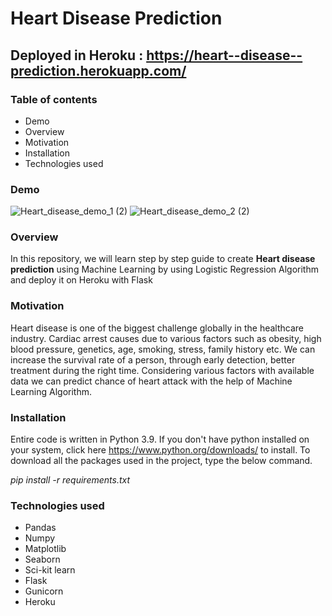 # Heart Disease Prediction
## Deployed in Heroku :  https://heart--disease--prediction.herokuapp.com/
### Table of contents
* Demo
* Overview
* Motivation
* Installation
* Technologies used

### Demo
![Heart_disease_demo_1 (2)](https://user-images.githubusercontent.com/81810275/127878954-c1c9c582-24c8-4054-bcda-873c5de3f467.png)
![Heart_disease_demo_2 (2)](https://user-images.githubusercontent.com/81810275/127879041-996049a6-186c-4ace-9b24-d391c8fc8c2a.png)

### Overview
In this repository, we will learn step by step guide to create **Heart disease prediction** using Machine Learning by using Logistic Regression Algorithm and deploy it on Heroku with Flask

### Motivation
Heart disease is one of the biggest challenge globally in the healthcare industry. Cardiac arrest causes due to various factors such as obesity, high blood pressure, genetics, age, smoking, stress, family history etc. We can increase the survival rate of a person, through early detection, better treatment during the right time. Considering various factors with available data we can predict chance of heart attack with the help of Machine Learning Algorithm.

### Installation
Entire code is written in Python 3.9. If you don't have python installed on your system, click here https://www.python.org/downloads/ to install. To download all the packages used in the project, type the below command.

*pip install -r requirements.txt*

### Technologies used
* Pandas
* Numpy
* Matplotlib
* Seaborn
* Sci-kit learn
* Flask
* Gunicorn
* Heroku

